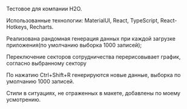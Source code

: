 Тестовое для компании H2O.

Использованные технологии: MaterialUI, React, TypeScript, React-Hotkeys, Recharts.

Реализована рандомная генерация данных при каждой загрузке приложения(по умолчанию выборка 1000 записей);

Переключение секторов сотрудничества перерисовывает график, согласно выбранному сектору

По нажатию Ctrl+Shift+R генерируются новые данные, выборка по умолчанию 1000 записей.

Стили в ситуациях, не отраженных в макете, добавлены по моему усмотрению.